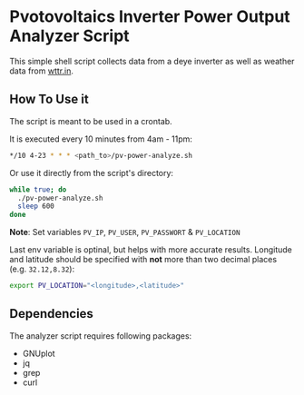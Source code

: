 # Pvotovoltaics Inverter Power Output Analyzer Script
 
This simple shell script collects data from a deye
inverter as well as weather data from [wttr.in](https://wttr.in).

## How To Use it

The script is meant to be used in a crontab.


It is executed every 10 minutes from 4am - 11pm:
```sh
*/10 4-23 * * * <path_to>/pv-power-analyze.sh
```


Or use it directly from the script's directory:
```sh
while true; do
  ./pv-power-analyze.sh
  sleep 600
done
```


**Note**: Set variables `PV_IP`, `PV_USER`, `PV_PASSWORT` & `PV_LOCATION`


Last env variable is optinal, but helps with more accurate results.
Longitude and latitude should be specified with **not** more
than two decimal places (e.g. `32.12,8.32`):
```sh
export PV_LOCATION="<longitude>,<latitude>"
```

## Dependencies

The analyzer script requires following packages:
* GNUplot
* jq
* grep
* curl
